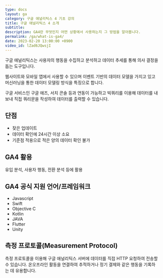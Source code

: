```yaml
---
type: docs
layout: ga
category: 구글 애널리틱스 4 기초 강의
title: 구글 애널리틱스 4 소개
subtitle: 
description: GA4란 무엇인지 어떤 상황에서 사용하는지 그 방법을 알아봅니다.
permalink: /ga/what-is-ga4/
date: 2023-02-20 13:00:00 +0900
video_id: lZad6JQwsjI
---
```


구글 애널리틱스는 사용자의 행동을 수집하고 분석하고 데이터 추세를 통해 의사 결정을 돕는 도구입니다.

웹사이트와 모바일 앱에서 사용할 수 있으며 이벤트 기반의 데이터 모델을 가지고 있고 머신러닝을 통한 데이터 모델링 방식을 특징으로 합니다.

구글 서비스인 구글 애즈, 서치 콘솔 등과 연동이 가능하고 빅쿼리를 이용해 데이터를 내보내 직접 쿼리문을 작성하여 데이터를 출력할 수 있습니다.

## 단점

- 잦은 업데이트
- 데이터 확인에 24시간 이상 소요
- 기준점 적용으로 적은 양의 데이터 확인 불가

## GA4 활용

유입 분석, 사용자 행동, 전환 분석 등에 활용

## GA4 공식 지원 언어/프레임워크

- Javascript
- Swift
- Objective C
- Kotlin
- JAVA
- Flutter
- Unity

## 측정 프로토콜(Measurement Protocol)

측정 프로토콜을 이용해 구글 애널리틱스 서버에 데이터를 직접 HTTP 요청하여 전송할 수 있습니다. 온오프라인 활동을 연결하여 추적하거나 정기 결제와 같은 행동을 기록하는 데 유용합니다.
